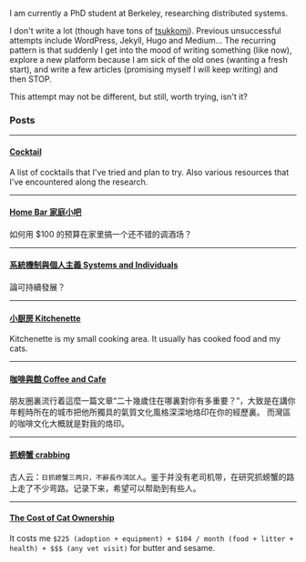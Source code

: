 I am currently a PhD student at Berkeley, researching distributed systems.

I don't write a lot (though have tons of [tsukkomi](https://www.benzhang.name/moods/)).
Previous unsuccessful attempts include WordPress, Jekyll, Hugo and Medium...
The recurring pattern is that suddenly I get into the mood of writing something (like now),
explore a new platform because I am sick of the old ones (wanting a fresh start), and write
a few articles (promising myself I will keep writing) and then STOP.

This attempt may not be different, but still, worth trying, isn't it?

### Posts

---
#### [Cocktail](posts/cocktail.md)

A list of cocktails that I've tried and plan to try. Also various resources that I've encountered along the research.

---


#### [Home Bar 家庭小吧](posts/home-bar.md)

如何用 $100 的预算在家里搞一个还不错的调酒场？

---

#### [系統機制與個人主義 Systems and Individuals](posts/systems-and-individuals.md)

論可持續發展？

---

#### [小厨房 Kitchenette](posts/kitchenette.md)

Kitchenette is my small cooking area. It usually has cooked food and my cats.

---

#### [咖啡與館 Coffee and Cafe](posts/berkeley-coffee-shop.md)

朋友圈裏流行着這麼一篇文章“二十幾歲住在哪裏對你有多重要？”，大致是在講你年輕時所在的城市把他所獨具的氣質文化風格深深地烙印在你的經歷裏。 而灣區的咖啡文化大概就是對我的烙印。

---

#### [抓螃蟹 crabbing](posts/crabbing.md)

古人云：`日抓螃蟹三两只，不辭長作湾区人`。鉴于并没有老司机带，在研究抓螃蟹的路上走了不少弯路。记录下来，希望可以帮助到有些人。

---

#### [The Cost of Cat Ownership](posts/cat-cost.md)

It costs me `$225 (adoption + equipment) + $104 / month (food + litter + health) + $$$ (any vet visit)` for butter and sesame.
